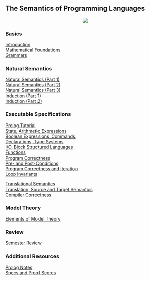 ## The Semantics of Programming Languages

<center>
<img src="https://lutzhamel.github.io/CSC501/notes/images/hokusai-fuji.jpg">
</center>


### Basics

[Introduction](https://lutzhamel.github.io/CSC501/notes/csc501-ln001.pdf)<br>
[Mathematical Foundations](https://lutzhamel.github.io/CSC501/notes/csc501-ln001a.pdf)<br>
[Grammars](https://lutzhamel.github.io/CSC501/notes/csc501-ln003.pdf)<br>

### Natural Semantics

[Natural Semantics (Part 1)](https://lutzhamel.github.io/CSC501/notes/csc501-ln004.pdf)<br>
[Natural Semantics (Part 2)](https://lutzhamel.github.io/CSC501/notes/csc501-ln005.pdf)<br>
[Natural Semantics (Part 3)](https://lutzhamel.github.io/CSC501/notes/csc501-ln006.pdf)<br>
[Induction (Part 1)](https://lutzhamel.github.io/CSC501/notes/csc501-ln007.pdf)<br>
[Induction (Part 2)](https://lutzhamel.github.io/CSC501/notes/csc501-ln008.pdf)<br>

### Executable Specifications

[Prolog Tutorial](https://lutzhamel.github.io/CSC501/notes/prolog-tutorial.pdf)<br>
[State, Arithmetic Expressions](https://lutzhamel.github.io/CSC501/notes/csc501-ln009.pdf)<br>
[Boolean Expressions, Commands](https://lutzhamel.github.io/CSC501/notes/csc501-ln010.pdf)<br>
[Declarations, Type Systems](https://lutzhamel.github.io/CSC501/notes/csc501-ln011.pdf)<br>
[I/O, Block Structured Languages](https://lutzhamel.github.io/CSC501/notes/csc501-ln012.pdf)<br>
[Functions](https://lutzhamel.github.io/CSC501/notes/csc501-ln013.pdf)<br>
[Program Correctness](https://lutzhamel.github.io/CSC501/notes/csc501-ln014.pdf)<br>
[Pre- and Post-Conditions](https://lutzhamel.github.io/CSC501/notes/csc501-ln015.pdf)<br>
[Program Correctness and Iteration](https://lutzhamel.github.io/CSC501/notes/csc501-ln016.pdf)<br>
[Loop Invariants](https://lutzhamel.github.io/CSC501/notes/csc501-ln017.pdf)<br>
<!-- [Program Correctness and Recursive Functions](https://lutzhamel.github.io/CSC501/notes/csc501-ln018.pdf)<br> -->
[Translational Semantics](https://lutzhamel.github.io/CSC501/notes/csc501-ln019.pdf)<br>
[Translation, Source and Target Semantics](https://lutzhamel.github.io/CSC501/notes/csc501-ln020.pdf)<br>
[Compiler Correctness](https://lutzhamel.github.io/CSC501/notes/csc501-ln021.pdf)<br>

### Model Theory

[Elements of Model Theory](https://lutzhamel.github.io/CSC501/notes/csc501-ln022.pdf)<br>

### Review

[Semester Review](https://lutzhamel.github.io/CSC501/notes/semester-review.pdf)<br>

### Additional Resources

[Prolog Notes](https://lutzhamel.github.io/CSC501/docs/prolog-notes.pdf)<br>
[Specs and Proof Scores](specs)<br>
